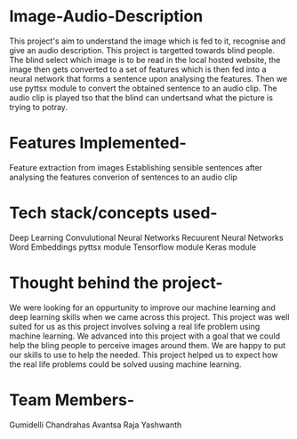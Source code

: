 # Image-Audio-Description
This project's aim to understand the image which is fed to it, recognise and give an audio description. This project is targetted towards blind people. The blind select which image is to be read in the local hosted website, the image then gets converted to a set of features which is then fed into a neural network that forms a sentence upon analysing the features. Then we use pyttsx module to convert the obtained sentence to an audio clip. The audio clip is played tso that the blind can undertsand what the picture is trying to potray.

# Features Implemented-
Feature extraction from images
Establishing sensible sentences after analysing the features
converion of sentences to an audio clip

# Tech stack/concepts used-
Deep Learning
Convulutional Neural Networks
Recuurent Neural Networks
Word Embeddings
pyttsx module
Tensorflow module
Keras module

# Thought behind the project-
We were looking for an oppurtunity to improve our machine learning and deep learning skills when we came across this project. This project was well suited for us as this project involves solving a real life problem using machine learning. We advanced into this project with a goal that we could help the bling people to perceive images around them. We are happy to put our skills to use to help the needed. This project helped us to expect how the real life problems could be solved uusing machine learning.

# Team Members-
Gumidelli Chandrahas
Avantsa Raja Yashwanth


